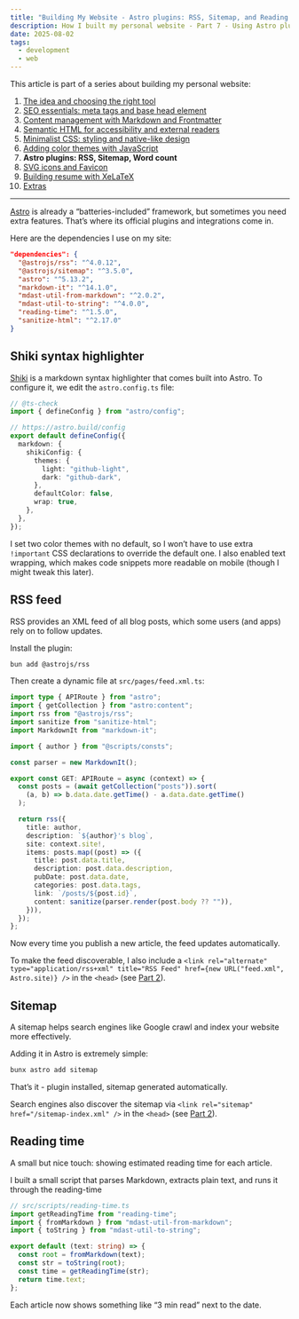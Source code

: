 ```yaml
---
title: "Building My Website - Astro plugins: RSS, Sitemap, and Reading Time (Part 7)"
description: How I built my personal website - Part 7 - Using Astro plugins and utilities to generate an RSS feed, a sitemap for SEO, and reading time estimates.
date: 2025-08-02
tags:
  - development
  - web
---
```


This article is part of a series about building my personal website:

1. [The idea and choosing the right tool](/posts/this-website/01-idea-and-choosing-tool)
2. [SEO essentials: meta tags and base head element](/posts/this-website/02-seo-meta-tags)
3. [Content management with Markdown and Frontmatter](/posts/this-website/03-markdown-and-frontmatter)
4. [Semantic HTML for accessibility and external readers](/posts/this-website/04-semantic-html)
5. [Minimalist CSS: styling and native-like design](/posts/this-website/05-minimal-css)
6. [Adding color themes with JavaScript](/posts/this-website/06-javascript)
7. __Astro plugins: RSS, Sitemap, Word count__
8. [SVG icons and Favicon](/posts/this-website/08-icons-favicon)
9. [Building resume with XeLaTeX](/posts/this-website/09-resume)
10. [Extras](/posts/this-website/10-extras)

---

[Astro](/posts/why-astro-stands-out)
is already a “batteries-included” framework,
but sometimes you need extra features.
That’s where its official plugins and integrations come in.

Here are the dependencies I use on my site:

```json
"dependencies": {
  "@astrojs/rss": "^4.0.12",
  "@astrojs/sitemap": "^3.5.0",
  "astro": "^5.13.2",
  "markdown-it": "^14.1.0",
  "mdast-util-from-markdown": "^2.0.2",
  "mdast-util-to-string": "^4.0.0",
  "reading-time": "^1.5.0",
  "sanitize-html": "^2.17.0"
}
```

## Shiki syntax highlighter

[Shiki](https://shiki.matsu.io/)
is a markdown syntax highlighter that comes built into Astro.
To configure it, we edit the `astro.config.ts` file:

```ts
// @ts-check
import { defineConfig } from "astro/config";

// https://astro.build/config
export default defineConfig({
  markdown: {
    shikiConfig: {
      themes: {
        light: "github-light",
        dark: "github-dark",
      },
      defaultColor: false,
      wrap: true,
    },
  },
});
```

I set two color themes with no default,
so I won’t have to use extra `!important`
CSS declarations to override the default one.
I also enabled text wrapping,
which makes code snippets more readable on mobile
(though I might tweak this later).

## RSS feed

RSS provides an XML feed of all blog posts,
which some users (and apps) rely on to follow updates.

Install the plugin:

```bash
bun add @astrojs/rss
```

Then create a dynamic file at `src/pages/feed.xml.ts`:

```ts
import type { APIRoute } from "astro";
import { getCollection } from "astro:content";
import rss from "@astrojs/rss";
import sanitize from "sanitize-html";
import MarkdownIt from "markdown-it";

import { author } from "@scripts/consts";

const parser = new MarkdownIt();

export const GET: APIRoute = async (context) => {
  const posts = (await getCollection("posts")).sort(
    (a, b) => b.data.date.getTime() - a.data.date.getTime()
  );

  return rss({
    title: author,
    description: `${author}'s blog`,
    site: context.site!,
    items: posts.map((post) => ({
      title: post.data.title,
      description: post.data.description,
      pubDate: post.data.date,
      categories: post.data.tags,
      link: `/posts/${post.id}`,
      content: sanitize(parser.render(post.body ?? "")),
    })),
  });
};
```

Now every time you publish a new article, the feed updates automatically.

To make the feed discoverable, I also include a
`<link rel="alternate" type="application/rss+xml" title="RSS Feed" href={new URL("feed.xml", Astro.site)} />`
in the `<head>` (see [Part 2](/posts/this-website/02-seo-meta-tags)).

## Sitemap

A sitemap helps search engines like Google crawl
and index your website more effectively.

Adding it in Astro is extremely simple:

```bash
bunx astro add sitemap
```

That’s it - plugin installed, sitemap generated automatically.

Search engines also discover the sitemap via
`<link rel="sitemap" href="/sitemap-index.xml" />` in the `<head>`
(see [Part 2](/posts/this-website/02-seo-meta-tags)).

## Reading time

A small but nice touch: showing estimated reading time for each article.

I built a small script that parses Markdown,
extracts plain text, and runs it through the reading-time

```ts
// src/scripts/reading-time.ts
import getReadingTime from "reading-time";
import { fromMarkdown } from "mdast-util-from-markdown";
import { toString } from "mdast-util-to-string";

export default (text: string) => {
  const root = fromMarkdown(text);
  const str = toString(root);
  const time = getReadingTime(str);
  return time.text;
};
```

Each article now shows something like “3 min read” next to the date.
